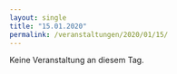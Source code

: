 ```yaml
---
layout: single
title: "15.01.2020"
permalink: /veranstaltungen/2020/01/15/
---
```


Keine Veranstaltung an diesem Tag.
